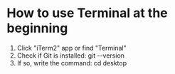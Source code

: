 # How to use Terminal at the beginning

1. Click "iTerm2" app or find "Terminal"
2. Check if Git is installed: git --version
3. If so, write the command: cd desktop